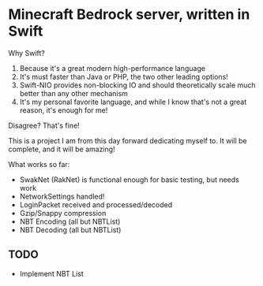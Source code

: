 # Minecraft Bedrock server, written in Swift

Why Swift?

1. Because it's a great modern high-performance language
2. It's must faster than Java or PHP, the two other leading options!
3. Swift-NIO provides non-blocking IO and should theoretically scale much better than any other mechanism
4. It's my personal favorite language, and while I know that's not a great reason, it's enough for me!

Disagree? That's fine!

This is a project I am from this day forward dedicating myself to. It will be complete, and it will be amazing!

What works so far:

* SwakNet (RakNet) is functional enough for basic testing, but needs work
* NetworkSettings handled!
* LoginPacket received and processed/decoded
* Gzip/Snappy compression
* NBT Encoding (all but NBTList)
* NBT Decoding (all but NBTList)

## TODO

* Implement NBT List
